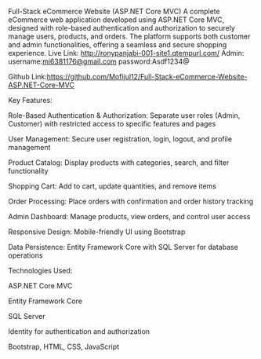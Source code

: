 Full-Stack eCommerce Website (ASP.NET Core MVC)
A complete eCommerce web application developed using ASP.NET Core MVC, designed with role-based authentication and authorization to securely manage users, products, and orders. The platform supports both customer and admin functionalities, offering a seamless and secure shopping experience.
Live Link: http://ronypanjabi-001-site1.qtempurl.com/
Admin:
username:mi6381176@gmail.com
password:Asdf1234@

Github Link:https://github.com/Mofijul12/Full-Stack-eCommerce-Website-ASP.NET-Core-MVC

Key Features:

Role-Based Authentication & Authorization: Separate user roles (Admin, Customer) with restricted access to specific features and pages

User Management: Secure user registration, login, logout, and profile management

Product Catalog: Display products with categories, search, and filter functionality

Shopping Cart: Add to cart, update quantities, and remove items

Order Processing: Place orders with confirmation and order history tracking

Admin Dashboard: Manage products, view orders, and control user access

Responsive Design: Mobile-friendly UI using Bootstrap

Data Persistence: Entity Framework Core with SQL Server for database operations

Technologies Used:

ASP.NET Core MVC

Entity Framework Core

SQL Server

Identity for authentication and authorization

Bootstrap, HTML, CSS, JavaScript
